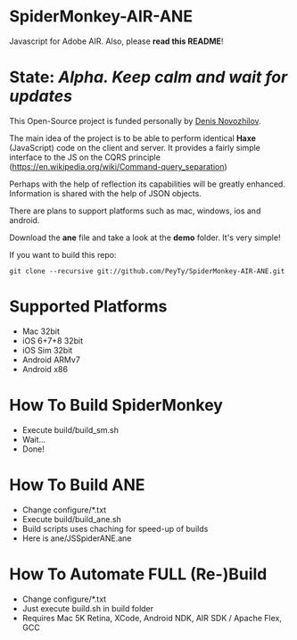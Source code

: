 SpiderMonkey-AIR-ANE
====================

Javascript for Adobe AIR. Also, please **read this README**!

State: *Alpha. Keep calm and wait for updates*
=====

This Open-Source project is funded personally by [Denis Novozhilov](https://github.com/gloomybrain).

The main idea of the project is to be able to perform identical **Haxe** (JavaScript) code on the client and server. It provides a fairly simple interface to the JS on the CQRS principle (https://en.wikipedia.org/wiki/Command-query_separation)

Perhaps with the help of reflection its capabilities will be greatly enhanced.
Information is shared with the help of JSON objects.

There are plans to support platforms such as mac, windows, ios and android.

Download the **ane** file and take a look at the **demo** folder. It's very simple!

If you want to build this repo:
```
git clone --recursive git://github.com/PeyTy/SpiderMonkey-AIR-ANE.git
```

Supported Platforms
=====

- Mac 32bit
- iOS 6+7+8 32bit
- iOS Sim 32bit
- Android ARMv7
- Android x86

How To Build SpiderMonkey
=====

- Execute build/build_sm.sh
- Wait...
- Done!

How To Build ANE
=====

- Change configure/*.txt
- Execute build/build_ane.sh
- Build scripts uses chaching for speed-up of builds
- Here is ane/JSSpiderANE.ane

How To Automate FULL (Re-)Build
=====

- Change configure/*.txt
- Just execute build.sh in build folder
- Requires Mac 5K Retina, XCode, Android NDK, AIR SDK / Apache Flex, GCC
